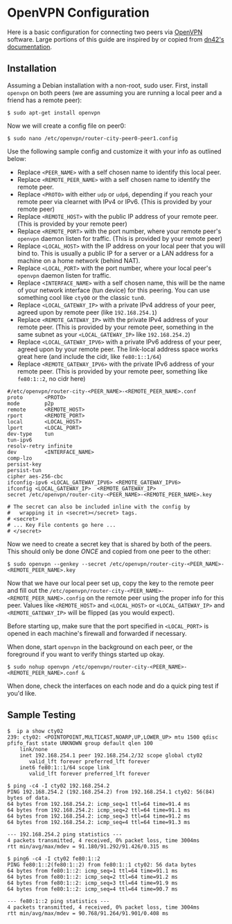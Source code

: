 # OpenVPN Configuration

Here is a basic configuration for connecting two peers via [OpenVPN](https://openvpn.net/) software. Large portions of this guide are inspired by or copied from [dn42's documentation](https://dn42.net/howto/openvpn).

## Installation

Assuming a Debian installation with a non-root, sudo user. First, install `openvpn` on both peers (we are assuming you are running a local peer and a friend has a remote peer):

```
$ sudo apt-get install openvpn
```

Now we will create a config file on peer0:

```
$ sudo nano /etc/openvpn/router-city-peer0-peer1.config
```

Use the following sample config and customize it with your info as outlined below:

* Replace `<PEER_NAME>` with a self chosen name to identify this local peer.
* Replace `<REMOTE_PEER_NAME>` with a self chosen name to identify the remote peer.
* Replace `<PROTO>` with either `udp` or `udp6`, depending if you reach your remote peer via clearnet with IPv4 or IPv6. (This is provided by your remote peer)
* Replace `<REMOTE_HOST>` with the public IP address of your remote peer. (This is provided by your remote peer)
* Replace `<REMOTE_PORT>` with the port number, where your remote peer's `openvpn` daemon listen for traffic. (This is provided by your remote peer)
* Replace `<LOCAL_HOST>` with the IP address on your local peer that you will bind to. This is usually a public IP for a server or a LAN address for a machine on a home network (behind NAT).
* Replace `<LOCAL_PORT>` with the port number, where your local peer's `openvpn` daemon listen for traffic.
* Replace `<INTERFACE_NAME>` with a self chosen name, this will be the name of your network interface (tun device) for this peering. You can use something cool like `cty00` or the classic `tun0`.
* Replace `<LOCAL_GATEWAY_IP>` with a private IPv4 address of your peer, agreed upon by remote peer (like `192.168.254.1`)
* Replace `<REMOTE_GATEWAY_IP>` with the private IPv4 address of your remote peer. (This is provided by your remote peer, something in the same subnet as your `<LOCAL_GATEWAY_IP>` like `192.168.254.2`)
* Replace `<LOCAL_GATEWAY_IPV6>` with a private IPv6 address of your peer, agreed upon by your remote peer. The link-local address space works great here (and include the cidr, like `fe80:1::1/64`)
* Replace `<REMOTE_GATEWAY_IPV6>` with the private IPv6 address of your remote peer. (This is provided by your remote peer, something like `fe80:1::2`, no cidr here)


```
#/etc/openvpn/router-city-<PEER_NAME>-<REMOTE_PEER_NAME>.conf
proto       <PROTO>
mode        p2p
remote      <REMOTE_HOST>
rport       <REMOTE_PORT>
local       <LOCAL_HOST>
lport       <LOCAL_PORT>
dev-type    tun
tun-ipv6
resolv-retry infinite
dev         <INTERFACE_NAME>
comp-lzo
persist-key
persist-tun
cipher aes-256-cbc
ifconfig-ipv6 <LOCAL_GATEWAY_IPV6> <REMOTE_GATEWAY_IPV6>
ifconfig <LOCAL_GATEWAY_IP>  <REMOTE_GATEWAY_IP>
secret /etc/openvpn/router-city-<PEER_NAME>-<REMOTE_PEER_NAME>.key

# The secret can also be included inline with the config by
#   wrapping it in <secret></secret> tags.
# <secret>
# ... Key File contents go here ...
# </secret>

```

Now we need to create a secret key that is shared by both of the peers. This should only be done _ONCE_ and copied from one peer to the other:

```
$ sudo openvpn --genkey --secret /etc/openvpn/router-city-<PEER_NAME>-<REMOTE_PEER_NAME>.key
```

Now that we have our local peer set up, copy the key to the remote peer and fill out the `/etc/openvpn/router-city-<PEER_NAME>-<REMOTE_PEER_NAME>.config` on the remote peer using the proper info for this peer. Values like `<REMOTE_HOST>` and `<LOCAL_HOST>` or `<LOCAL_GATEWAY_IP>` and `<REMOTE_GATEWAY_IP>` will be flipped (as you would expect).

Before starting up, make sure that the port specified in `<LOCAL_PORT>` is opened in each machine's firewall and forwarded if necessary.

When done, start `openvpn` in the background on each peer, or the foreground if you want to verify things started up okay.

```
$ sudo nohup openvpn /etc/openvpn/router-city-<PEER_NAME>-<REMOTE_PEER_NAME>.conf &
```

When done, check the interfaces on each node and do a quick ping test if you'd like.

## Sample Testing

```
$  ip a show cty02
239: cty02: <POINTOPOINT,MULTICAST,NOARP,UP,LOWER_UP> mtu 1500 qdisc pfifo_fast state UNKNOWN group default qlen 100
    link/none
    inet 192.168.254.1 peer 192.168.254.2/32 scope global cty02
       valid_lft forever preferred_lft forever
    inet6 fe80:1::1/64 scope link
       valid_lft forever preferred_lft forever

$ ping -c4 -I cty02 192.168.254.2
PING 192.168.254.2 (192.168.254.2) from 192.168.254.1 cty02: 56(84) bytes of data.
64 bytes from 192.168.254.2: icmp_seq=1 ttl=64 time=91.4 ms
64 bytes from 192.168.254.2: icmp_seq=2 ttl=64 time=91.1 ms
64 bytes from 192.168.254.2: icmp_seq=3 ttl=64 time=91.2 ms
64 bytes from 192.168.254.2: icmp_seq=4 ttl=64 time=91.3 ms

--- 192.168.254.2 ping statistics ---
4 packets transmitted, 4 received, 0% packet loss, time 3004ms
rtt min/avg/max/mdev = 91.180/91.292/91.426/0.315 ms

$ ping6 -c4 -I cty02 fe80:1::2
PING fe80:1::2(fe80:1::2) from fe80:1::1 cty02: 56 data bytes
64 bytes from fe80:1::2: icmp_seq=1 ttl=64 time=91.1 ms
64 bytes from fe80:1::2: icmp_seq=2 ttl=64 time=91.2 ms
64 bytes from fe80:1::2: icmp_seq=3 ttl=64 time=91.9 ms
64 bytes from fe80:1::2: icmp_seq=4 ttl=64 time=90.7 ms

--- fe80:1::2 ping statistics ---
4 packets transmitted, 4 received, 0% packet loss, time 3004ms
rtt min/avg/max/mdev = 90.768/91.264/91.901/0.408 ms
```